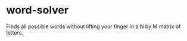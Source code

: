 word-solver
===========

Finds all possible words without lifting your finger in a N by M matrix of letters.